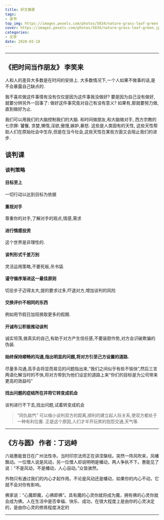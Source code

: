 ```yaml
---
title: 好文摘录
tags: 
- 读书
top_img: https://images.pexels.com/photos/5834/nature-grass-leaf-green.jpg?auto=compress&cs=tinysrgb&dpr=3&h=200&w=300
cover: https://images.pexels.com/photos/5834/nature-grass-leaf-green.jpg?auto=compress&cs=tinysrgb&dpr=3&h=100&w=200
categories:
- 文学
date: 2020-03-10
---
```


------

## 《把时间当作朋友》 李笑来

人和人的差异大多数是在时间的安排上. 大多数情况下,一个人如果不做事的话,是不会暴露自己缺点的.

我不喜欢做这件事情有没有仅仅是因为这件事我没做好? 要是因为自己没有做好,就要分辨另外一回事了: 做好这件事究竟对自己有没有意义? 如果有,那就要努力做,直到做好为止.

我们可以用我们的大脑控制我们的大脑.  和时间做朋友,和大脑做对手, 西方宗教的七宗罪: 饕餮, 贪婪,懒惰,淫欲,傲慢,嫉妒,暴怒. 这些是人类固有的天性, 这些天性帮助人们在原始社会中生存,但是在当今社会,这些天性在某些方面又会阻止我们的进步.

## 谈判课

### 谈判策略

#### 目标至上 
一切行动以达到目标为依据
#### 重视对手
尊重你的对手,了解对手的观点,情感,需求
#### 进行情感投资
这个世界是非理性的.
#### 谈判形式千差万别
灵活运用策略,不要死板,吊书袋.
#### 谨守循序渐进这一最佳原则
切忌步子迈得太大,提的要求过多,吓退对方,增加谈判的风险
#### 交换评价不相同的东西
例如用节假日加班换取更多的假期.
#### 开诚布公积极推动谈判
诚实坦荡,做真实的自己,有助于对方产生信任感,不要装腔作势,对方会识破欺骗的伪装.
#### 始终保持顺畅的沟通,指出明显的问题,将对方引至己方设置的道路.
尽量多沟通,高手会将显而易见的问题指出来,“我们之间似乎有些不愉快”,然后三言两语化解当时的不快,将对方带到为他们设定的道路上来“你们的目标是为公司带来更高的效益吗”
#### 找出问题的症结所在并将它转变成机会
谈判进行不下去,找出问题,试着转变成机会


>“同仇敌忾” 可以缩小谈判双方的距离,顺利的建立起人际关系,使双方都处于一种有利位置. 正是这个原因,人们才半开玩笑的抱怨交通,天气等.

------

## 《方与圆》 作者：丁远峙


六祖惠能昔日在广州法性寺。当时印宗法师正在讲涅槃经。突然一阵风吹来，风幡飘动。一位僧人说是风动，另一位僧人却说明明是幡动，两人争执不下。惠能见了说：“不是风动，不是幡动，人心自动。”众皆骇然。

外物只有通过我们的内心才起作用。不论是风动还是幡动，如果你的内心不动，它就不会对你有影响。

佛家说：“心魔即魔，心佛即佛”。具有魔的心灵你就将成为魔，拥有佛的心灵你就会成为佛。人在生活中是否幸福、快乐、成功，在很大程度上是由你的心灵决定的，是由你心灵的修炼程度决定的

------

